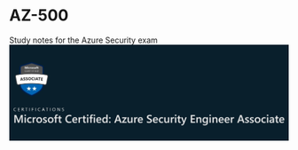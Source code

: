 # AZ-500
Study notes for the Azure Security exam
<img src="SmartSelect_20230114_230401_Chrome.jpg">
